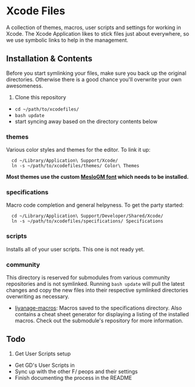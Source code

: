 
# Xcode Files

A collection of themes, macros, user scripts and settings for working in Xcode. The Xcode Application likes to stick files just about everywhere, so we use symbolic links to help in the management.


## Installation & Contents

Before you start symlinking your files, make sure you back up the original directories. Otherwise there is a good chance you'll overwrite your own awesomeness.

1. Clone this repository
- `cd ~/path/to/xcodefiles/`
- `bash update`
- start syncing away based on the directory contents below


### themes

Various color styles and themes for the editor. To link it up:

      cd ~/Library/Application\ Support/Xcode/
      ln -s ~/path/to/xcodefiles/themes/ Color\ Themes

**Most themes use the custom [MesloGM font](https://github.com/andreberg/Meslo-Font) which needs to be installed.**


### specifications

Macro code completion and general helpyness. To get the party started:

      cd ~/Library/Application\ Support/Developer/Shared/Xcode/
      ln -s ~/path/to/xcodefiles/specifications/ Specifications

### scripts

Installs all of your user scripts. This one is not ready yet.


### community

This directory is reserved for submodules from various community repositories and is not symlinked. Running `bash update` will pull the latest changes and copy the new files into their respective symlinked directories overwriting as necessary.

- [liyanage-macros](https://github.com/liyanage/xcode-text-macros): Macros saved to the specifications directory. Also contains a cheat sheet generator for displaying a listing of the installed macros. Check out the submodule's repository for more information.


## Todo

1. Get User Scripts setup
- Get GD's User Scripts in
- Sync up with the other F/ peops and their settings
- Finish documenting the process in the README

